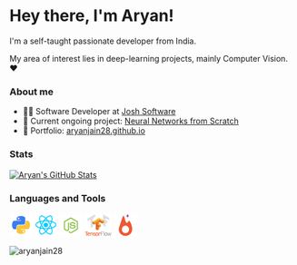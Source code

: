# Hey there, I'm Aryan!

I'm a self-taught passionate developer from India.

My area of interest lies in deep-learning projects, mainly Computer Vision.❤️

### About me

- 🧑‍💻 Software Developer at [Josh Software](https://joshsoftware.com/)
- 🚧 Current ongoing project: [Neural Networks from Scratch](https://github.com/aryanjain28/Neural-Networks-from-Scratch)
- **👀** Portfolio: [aryanjain28.github.io](https://aryanjain28.github.io/)


### Stats


<a href="https://github.com/aryanjain28/aryanjain28">
<img align="center" src="https://github-readme-stats.vercel.app/api?username=aryanjain28&show_icons=true&line_height=27&count_private=true&title_color=ffffff&text_color=c9cacc&icon_color=2bbc8a&bg_color=1d1f21" alt="Aryan's GitHub Stats" />
</a>

<!-- <a href="https://github.com/aryanjain28/aryanjain28">
  <img align="center" src="https://github-readme-stats.vercel.app/api/top-langs/?username=aryanjain28&hide=Jupyter%20Notebook&theme=dark&title_color=ffffff&text_color=c9cacc&icon_color=2bbc8a&bg_color=1d1f21" alt="Aryan's Top Langauages" />
</a>
 -->

### Languages and Tools

<img height="40" src="https://raw.githubusercontent.com/aryanjain28/aryanjain28/main/image5.png" />  <img height="40" src="https://raw.githubusercontent.com/aryanjain28/aryanjain28/main/image1.png" />  <img height="40" src="https://raw.githubusercontent.com/aryanjain28/aryanjain28/main/image2.png" />  <img height="40" src="https://raw.githubusercontent.com/aryanjain28/aryanjain28/main/image4.png" />  <img height="40" src="https://raw.githubusercontent.com/aryanjain28/aryanjain28/main/image3.png" />


<p align="left"><img src="https://komarev.com/ghpvc/?username=aryanjain28" alt="aryanjain28"/> </p>


<!--
**aryanjain28/aryanjain28** is a ✨ _special_ ✨ repository because its `README.md` (this file) appears on your GitHub profile.

Here are some ideas to get you started:

- 🔭 I’m currently working on ...
- 🌱 I’m currently learning ...
- 👯 I’m looking to collaborate on ...
- 🤔 I’m looking for help with ...
- 💬 Ask me about ...
- 📫 How to reach me: ...
- 😄 Pronouns: ...
- ⚡ Fun fact: ...
-->
